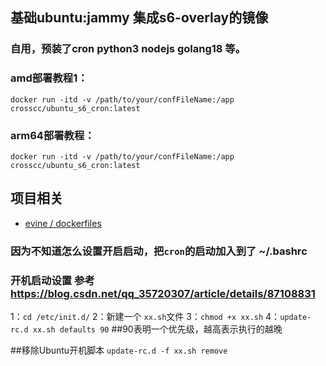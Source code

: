 ## 基础ubuntu:jammy 集成s6-overlay的镜像
### 自用，预装了cron python3 nodejs golang18 等。

### amd部署教程1：
`docker run -itd -v /path/to/your/confFileName:/app crosscc/ubuntu_s6_cron:latest`
### arm64部署教程：
`docker run -itd -v /path/to/your/confFileName:/app crosscc/ubuntu_s6_cron:latest`




## 项目相关

* [evine / dockerfiles](https://gitee.com/evine/dockerfiles/tree/master/s6-overlay)


### 因为不知道怎么设置开启启动，把`cron`的启动加入到了 ~/.bashrc

### 开机启动设置 参考 https://blog.csdn.net/qq_35720307/article/details/87108831
1：`cd /etc/init.d/`
2：新建一个 `xx.sh`文件
3：`chmod +x xx.sh`
4：`update-rc.d xx.sh defaults 90`   ##90表明一个优先级，越高表示执行的越晚



##移除Ubuntu开机脚本
`update-rc.d -f xx.sh remove`